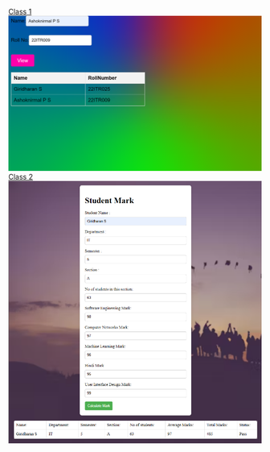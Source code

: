 [Class 1](https://giridharans22it.github.io/UID_Class/Jul25/a1.html)
<img src="i1.png" alt="drawing" width="700"/>
<br/>
[Class 2](https://giridharans22it.github.io/UID_Class/Jul25/a2.html)
<img src="i2.png" alt="drawing" width="700"/>
